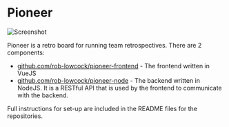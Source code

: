 # Pioneer

![Screenshot](https://rob-lowcock.github.io/pioneer/site/screenshot.png)

Pioneer is a retro board for running team retrospectives. There are 2 components:

* [github.com/rob-lowcock/pioneer-frontend](github.com/rob-lowcock/pioneer-frontend) - The frontend written in VueJS
* [github.com/rob-lowcock/pioneer-node](github.com/rob-lowcock/pioneer-node) - The backend written in NodeJS. It is a RESTful API that is used by the frontend to communicate with the backend.

Full instructions for set-up are included in the README files for the repositories.